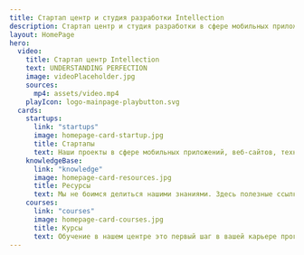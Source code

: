 ```yaml
---
title: Стартап центр и студия разработки Intellection
description: Стартап центр и студия разработки в сфере мобильных приложений, веб-сайтов, игр и технологий виртуальной реальности
layout: HomePage
hero:
  video:
    title: Стартап центр Intellection
    text: UNDERSTANDING PERFECTION
    image: videoPlaceholder.jpg
    sources:
      mp4: assets/video.mp4
    playIcon: logo-mainpage-playbutton.svg
  cards:
    startups:
      link: "startups"
      image: homepage-card-startup.jpg
      title: Стартапы
      text: Наши проекты в сфере мобильных приложений, веб-сайтов, технологий виртуальной реальности
    knowledgeBase:
      link: "knowledge"
      image: homepage-card-resources.jpg
      title: Ресурсы
      text: Мы не боимся делиться нашими знаниями. Здесь полезные ссылки из разных источников
    courses:
      link: "courses"
      image: homepage-card-courses.jpg
      title: Курсы
      text: Обучение в нашем центре это первый шаг в вашей карьере программиста, бизнесмена или стартапера
---
```

